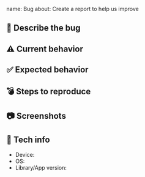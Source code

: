 name: Bug
about: Create a report to help us improve

## 🐛 Describe the bug
<!-- A clear and concise description of what the bug is. -->

## ⚠️ Current behavior
<!-- A clear and concise description of what you expected to happen. -->

## ✅ Expected behavior
<!-- A clear and concise description of what you expected to happen. -->

## 💣 Steps to reproduce
<!-- How we can reproduce the behavior: -->

## 📷 Screenshots
<!-- If applicable, add screenshots to help explain your problem. -->

## 📱 Tech info
-   Device: <!-- e.g. Nexus One -->
-   OS: <!-- e.g. 7.1.1 -->
-   Library/App version: <!-- e.g. 1.0.0 -->
